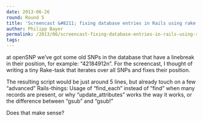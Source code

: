 ```yaml
---
date: 2013-06-26
round: Round 5
title: 'Screencast &#8211; fixing database entries in Rails using rake'
author: Philipp Bayer
permalink: /2013/06/screencast-fixing-database-entries-in-rails-using-rake/
tags:
---
```

at openSNP we&#8217;ve got some old SNPs in the database that have a linebreak in their position, for example: &#8220;42184912n&#8221;. For the screencast, I thought of writing a tiny Rake-task that iterates over all SNPs and fixes their position.

The resulting script would be just around 5 lines, but already touch on a few &#8220;advanced&#8221; Rails-things: Usage of &#8220;find\_each&#8221; instead of &#8220;find&#8221; when many records are present, or why &#8220;update\_attributes&#8221; works the way it works, or the difference between &#8220;gsub&#8221; and &#8220;gsub!&#8221;

Does that make sense?
